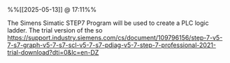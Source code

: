 
## 
%%[[2025-05-13]] @ 17:11%%

The Simens Simatic STEP7 Program will be used to create a PLC logic ladder. The trial version of the so
https://support.industry.siemens.com/cs/document/109796156/step-7-v5-7-s7-graph-v5-7-s7-scl-v5-7-s7-pdiag-v5-7-step-7-professional-2021-trial-download?dti=0&lc=en-DZ



